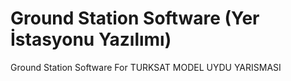 # Ground Station Software (Yer İstasyonu Yazılımı)
 Ground Station Software For TURKSAT MODEL UYDU YARISMASI  
